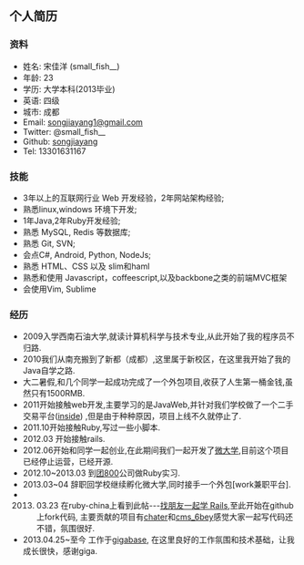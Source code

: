 ## 个人简历

### 资料

* 姓名: 宋佳洋 (small_fish__)
* 年龄: 23
* 学历: 大学本科(2013毕业)
* 英语: 四级
* 城市: 成都
* Email: songjiayang1@gmail.com
* Twitter: @small_fish__
* Github: [songjiayang](https://github.com/songjiayang) 
* Tel: 13301631167

### 技能

* 3年以上的互联网行业 Web 开发经验，2年网站架构经验;
* 熟悉linux,windows 环境下开发;
* 1年Java,2年Ruby开发经验;
* 熟悉 MySQL, Redis 等数据库;
* 熟悉 Git, SVN;
* 会点C#, Android, Python, NodeJs;
* 熟悉 HTML、CSS 以及 slim和haml
* 熟悉和使用 Javascript，coffeescript,以及backbone之类的前端MVC框架
* 会使用Vim, Sublime

### 经历

* 2009入学西南石油大学,就读计算机科学与技术专业,从此开始了我的程序员不归路.
* 2010我们从南充搬到了新都（成都）,这里属于新校区，在这里我开始了我的Java自学之路.
* 大二暑假,和几个同学一起成功完成了一个外包项目,收获了人生第一桶金钱,虽然只有1500RMB.
* 2011开始接触web开发,主要学习的是JavaWeb,并针对我们学校做了一个二手交易平台([inside](https://github.com/songjiayang/inside))
  ,但是由于种种原因，项目上线不久就停止了.
* 2011.10开始接触Ruby,写过一些小脚本.
* 2012.03 开始接触rails.
* 2012.06开始和同学一起创业,在此期间我们一起开发了[微大学](https://github.com/dianrui/vmeal),目前这个项目已经停止运营，已经开源.
* 2012.10~2013.03 到[团800](http://www.tuan800.com/)公司做Ruby实习.
* 2013.03~04  辞职回学校继续孵化微大学,同时接手一个外包[work兼职平台].
* 2013. 03.23 在ruby-china上看到此帖---[找朋友一起学 Rails](http://ruby-china.org/topics/9358),至此开始在github上fork代码, 主要贡献的项目有[chater](https://github.com/fireweb/chater)和[cms_6bey](https://github.com/mistbow/cms_6bey)感觉大家一起写代码还不错，氛围很好.
* 2013.04.25~至今 工作于[gigabase](http://gigabase.org), 在这里良好的工作氛围和技术基础，让我成长很快，感谢giga.




